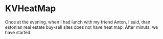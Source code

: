 # KVHeatMap
Once at the evening, when I had lunch with my friend Anton, I said, than estonian real estate buy-sell sites does not have heat map.
After minuts, we have started
